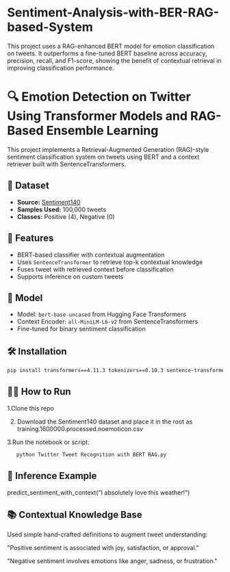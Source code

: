 # Sentiment-Analysis-with-BER-RAG-based-System
This project uses a RAG-enhanced BERT model for emotion classification on tweets. It outperforms a fine-tuned BERT baseline across accuracy, precision, recall, and F1-score, showing the benefit of contextual retrieval in improving classification performance.


# 🔍 Emotion Detection on Twitter Using Transformer Models and RAG-Based Ensemble Learning


This project implements a Retrieval-Augmented Generation (RAG)-style sentiment classification system on tweets using BERT and a context retriever built with SentenceTransformers.

## 📂 Dataset

- **Source:** [Sentiment140](https://www.kaggle.com/datasets/kazanova/sentiment140)
- **Samples Used:** 100,000 tweets
- **Classes:** Positive (4), Negative (0)

## 🚀 Features

- BERT-based classifier with contextual augmentation
- Uses `SentenceTransformer` to retrieve top-k contextual knowledge
- Fuses tweet with retrieved context before classification
- Supports inference on custom tweets

## 🧠 Model

- Model: `bert-base-uncased` from Hugging Face Transformers
- Context Encoder: `all-MiniLM-L6-v2` from SentenceTransformers
- Fine-tuned for binary sentiment classification

## 🛠️ Installation

```bash
pip install transformers==4.11.3 tokenizers==0.10.3 sentence-transformers faiss-cpu datasets scikit-learn pandas
```

## 🏃‍♂️ How to Run
1.Clone this repo

2. Download the Sentiment140 dataset and place it in the root as training.1600000.processed.noemoticon.csv

3.Run the notebook or script:
  ```bash 
     python Twitter Tweet Recognition with BERT RAG.py
```

## 🧪 Inference Example

predict_sentiment_with_context("I absolutely love this weather!")


## 📚 Contextual Knowledge Base
Used simple hand-crafted definitions to augment tweet understanding:

"Positive sentiment is associated with joy, satisfaction, or approval."

"Negative sentiment involves emotions like anger, sadness, or frustration."






